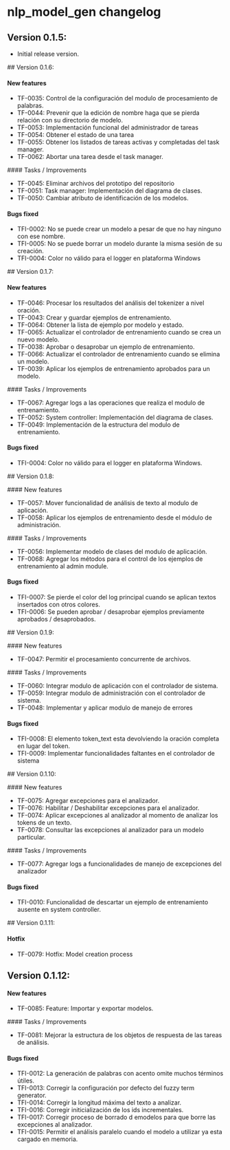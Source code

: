 # nlp_model_gen changelog

## Version 0.1.5:

- Initial release version.

## Version 0.1.6:

#### New features

- TF-0035: Control de la configuración del modulo de procesamiento de palabras.
- TF-0044: Prevenir que la edición de nombre haga que se pierda relación con su directorio de modelo.
- TF-0053: Implementación funcional del administrador de tareas
- TF-0054: Obtener el estado de una tarea
- TF-0055: Obtener los listados de tareas activas y completadas del task manager.
- TF-0062: Abortar una tarea desde el task manager.

#### Tasks / Improvements

- TF-0045: Eliminar archivos del prototipo del repositorio
- TF-0051: Task manager: Implementación del diagrama de clases.
- TF-0050: Cambiar atributo de identificación de los modelos.

#### Bugs fixed

- TFI-0002: No se puede crear un modelo a pesar de que no hay ninguno con ese nombre.
- TFI-0005: No se puede borrar un modelo durante la misma sesión de su creación.
- TFI-0004: Color no válido para el logger en plataforma Windows

## Version 0.1.7:

#### New features

- TF-0046: Procesar los resultados del análisis del tokenizer a nivel oración.
- TF-0043: Crear y guardar ejemplos de entrenamiento.
- TF-0064: Obtener la lista de ejemplo por modelo y estado.
- TF-0065: Actualizar el controlador de entrenamiento cuando se crea un nuevo modelo.
- TF-0038: Aprobar o desaprobar un ejemplo de entrenamiento.
- TF-0066: Actualizar el controlador de entrenamiento cuando se elimina un modelo.
- TF-0039: Aplicar los ejemplos de entrenamiento aprobados para un modelo.

#### Tasks / Improvements

- TF-0067: Agregar logs a las operaciones que realiza el modulo de entrenamiento.
- TF-0052: System controller: Implementación del diagrama de clases.
- TF-0049: Implementación de la estructura del modulo de entrenamiento.

#### Bugs fixed

- TFI-0004: Color no válido para el logger en plataforma Windows.

## Version 0.1.8:

#### New features

- TF-0057: Mover funcionalidad de análisis de texto al modulo de aplicación.
- TF-0058: Aplicar los ejemplos de entrenamiento desde el módulo de administración.

#### Tasks / Improvements

- TF-0056: Implementar modelo de clases del modulo de aplicación.
- TF-0068: Agregar los métodos para el control de los ejemplos de entrenamiento al admin module.

#### Bugs fixed

- TFI-0007: Se pierde el color del log principal cuando se aplican textos insertados con otros colores.
- TFI-0006: Se pueden aprobar / desaprobar ejemplos previamente aprobados / desaprobados.

## Version 0.1.9:

#### New features

- TF-0047: Permitir el procesamiento concurrente de archivos.

#### Tasks / Improvements

- TF-0060: Integrar modulo de aplicación con el controlador de sistema.
- TF-0059: Integrar modulo de administración con el controlador de sistema.
- TF-0048: Implementar y aplicar modulo de manejo de errores

#### Bugs fixed

- TFI-0008: El elemento token_text esta devolviendo la oración completa en lugar del token.
- TFI-0009: Implementar funcionalidades faltantes en el controlador de sistema

## Version 0.1.10:

#### New features

- TF-0075: Agregar excepciones para el analizador.
- TF-0076: Habilitar / Deshabilitar excepciones para el analizador.
- TF-0074: Aplicar excepciones al analizador al momento de analizar los tokens de un texto.
- TF-0078: Consultar las excepciones al analizador para un modelo particular.

#### Tasks / Improvements

- TF-0077: Agregar logs a funcionalidades de manejo de excepciones del analizador

#### Bugs fixed

- TFI-0010: Funcionalidad de descartar un ejemplo de entrenamiento ausente en system controller.

## Version 0.1.11:

#### Hotfix

- TF-0079: Hotfix: Model creation process

## Version 0.1.12:

#### New features

- TF-0085: Feature: Importar y exportar modelos.

#### Tasks /  Improvements

- TF-0081: Mejorar la estructura de los objetos de respuesta de las tareas de análisis.

#### Bugs fixed

- TFI-0012: La generación de palabras con acento omite muchos términos útiles.
- TFI-0013: Corregir la configuración por defecto del fuzzy term generator.
- TFI-0014: Corregir la longitud máxima del texto a analizar.
- TFI-0016: Corregir initicialización de los ids incrementales.
- TFI-0017: Corregir proceso de borrado d emodelos para que borre las excepciones al analizador.
- TFI-0015: Permitir el análisis paralelo cuando el modelo a utilizar ya esta cargado en memoria.